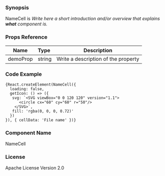 ### Synopsis

NameCell is 
*Write here a short introduction and/or overview that explains **what** component is.*

### Props Reference

| Name                           | Type                    | Description                                                 |
| ------------------------------ | :---------------------- | ----------------------------------------------------------- |
| demoProp                       | string                  | Write a description of the property                         |

### Code Example

```
{React.createElement(NameCell({
  loading: false,
  getIcon: () => ({ 
   svg: `<SVG viewBox="0 0 120 120" version="1.1">
      <circle cx="60" cy="60" r="50"/>
    </SVG>`, 
   fill: 'rgba(0, 0, 0, 0.72)' 
  })
}), { cellData: 'File name' })}
```

### Component Name

NameCell

### License

Apache License Version 2.0

